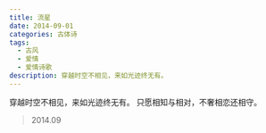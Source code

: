 ```yaml
---
title: 流星
date: 2014-09-01
categories: 古体诗
tags:
  - 古风
  - 爱情
  - 爱情诗歌
description: 穿越时空不相见，来如光迹终无有。
---
```


穿越时空不相见，来如光迹终无有。
只愿相知与相对，不奢相恋还相守。

> 2014.09